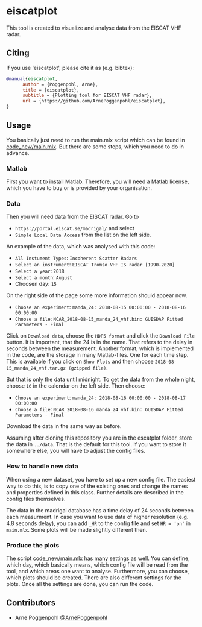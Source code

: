 # eiscatplot
This tool is created to visualize and analyse data from the EISCAT VHF radar.

## Citing
If you use 'eiscatplot', please cite it as (e.g. bibtex):
```bibtex
@manual{eiscatplot,
      author = {Poggenpohl, Arne},
      title = {eiscatplot},
      subtitle = {Plotting tool for EISCAT VHF radar},
      url = {https://github.com/ArnePoggenpohl/eiscatplot},
}
```

## Usage

You basically just need to run the main.mlx script which can be found in [code_new/main.mlx](code_new/main.mlx).
But there are some steps, which you need to do in advance.

### Matlab
First you want to install Matlab. Therefore, you will need a Matlab license, which you have to 
buy or is provided by your organisation.

### Data
Then you will need data from the EISCAT radar. Go to 

* `https://portal.eiscat.se/madrigal/` and select
* `Simple Local Data Access` from the list on the left side.

An example of the data, which was analysed with this code:

* `All Instument Types`: `Incoherent Scatter Radars`
* `Select an instrument`: `EISCAT Tromso VHF IS radar [1990-2020]`
* `Select a year`: `2018`
* `Select a month`: `August`
* Choosen day: `15`

On the right side of the page some more information should appear now.

* `Choose an experiment`: `manda_24: 2018-08-15 00:00:00 - 2018-08-16 00:00:00`
* `Choose a file`: `NCAR_2018-08-15_manda_24_vhf.bin: GUISDAP Fitted Parameters - Final`


Click on `Download data`, choose the `HDF5 format` and click the `Download File` button.
It is important, that the 24 is in the name. That refers to the delay in seconds between the
measurement.
Another format, which is implemented in the code, are the storage in many Matlab-files.
One for each time step. This is available if you click on `Show Plots` and then choose 
`2018-08-15_manda_24_vhf.tar.gz (gzipped file)`.

But that is only the data until midnight. To get the data from the whole night, choose `16`
in the calendar on the left side. Then choose:

* `Choose an experiment`: `manda_24: 2018-08-16 00:00:00 - 2018-08-17 00:00:00`
* `Choose a file`: `NCAR_2018-08-16_manda_24_vhf.bin: GUISDAP Fitted Parameters - Final`

Download the data in the same way as before.

Assuming after cloning this repository you are in the escatplot folder, store the data in `../data`.
That is the default for this tool. If you want to store it somewhere else, you will have to adjust
the config files.

### How to handle new data
When using a new dataset, you have to set up a new config file. The easiest way to do this, is to copy 
one of the existing ones and change the names and properties defined in this class. Further details are 
described in the config files themselves.

The data in the madrigal database has a time delay of 24 seconds between each measurment. In case you want
to use data of higher resolution (e.g. 4.8 seconds delay), you can add `_HR` to the config file and set
`HR = 'on'` in `main.mlx`. Some plots will be made slightly different then.

### Produce the plots
The script [code_new/main.mlx](code_new/main.mlx) has many settings as well. You can define, which day, 
which basically means, which config file will be read from the tool, and which areas one want to analyse. 
Furthermore, you can choose, which plots should be created. There are also different settings for the plots.
Once all the settings are done, you can run the code.

## Contributors

* Arne Poggenpohl [@ArnePoggenpohl](https://github.com/ArnePoggenpohl)
